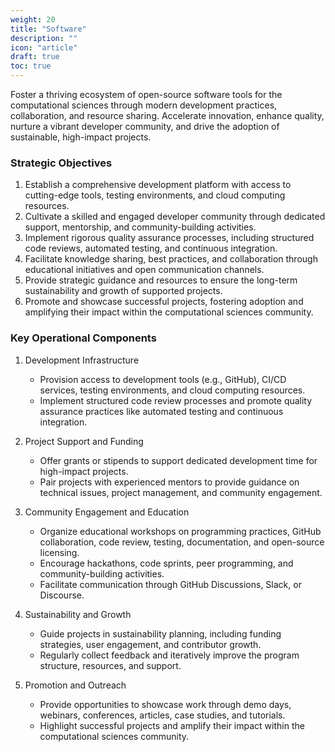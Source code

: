 ```yaml
---
weight: 20
title: "Software"
description: ""
icon: "article"
draft: true
toc: true
---
```


Foster a thriving ecosystem of open-source software tools for the computational sciences through modern development practices, collaboration, and resource sharing. Accelerate innovation, enhance quality, nurture a vibrant developer community, and drive the adoption of sustainable, high-impact projects.

### Strategic Objectives

1. Establish a comprehensive development platform with access to cutting-edge tools, testing environments, and cloud computing resources.
2. Cultivate a skilled and engaged developer community through dedicated support, mentorship, and community-building activities.
3. Implement rigorous quality assurance processes, including structured code reviews, automated testing, and continuous integration.
4. Facilitate knowledge sharing, best practices, and collaboration through educational initiatives and open communication channels.
5. Provide strategic guidance and resources to ensure the long-term sustainability and growth of supported projects.
6. Promote and showcase successful projects, fostering adoption and amplifying their impact within the computational sciences community.

### Key Operational Components

1. Development Infrastructure
   - Provision access to development tools (e.g., GitHub), CI/CD services, testing environments, and cloud computing resources.
   - Implement structured code review processes and promote quality assurance practices like automated testing and continuous integration.
2. Project Support and Funding
   - Offer grants or stipends to support dedicated development time for high-impact projects.
   - Pair projects with experienced mentors to provide guidance on technical issues, project management, and community engagement.

3. Community Engagement and Education
   - Organize educational workshops on programming practices, GitHub collaboration, code review, testing, documentation, and open-source licensing.
   - Encourage hackathons, code sprints, peer programming, and community-building activities.
   - Facilitate communication through GitHub Discussions, Slack, or Discourse.
4. Sustainability and Growth
   - Guide projects in sustainability planning, including funding strategies, user engagement, and contributor growth.
   - Regularly collect feedback and iteratively improve the program structure, resources, and support.
5. Promotion and Outreach
   - Provide opportunities to showcase work through demo days, webinars, conferences, articles, case studies, and tutorials.
   - Highlight successful projects and amplify their impact within the computational sciences community.
